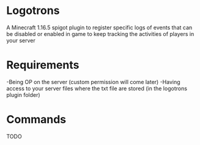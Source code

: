 # Logotrons
A Minecraft 1.16.5 spigot plugin to register specific logs of events that can be disabled or enabled in game to keep tracking the activities of players in your server

# Requirements
-Being OP on the server (custom permission will come later)
-Having access to your server files where the txt file are stored (in the logotrons plugin folder)

# Commands
TODO
